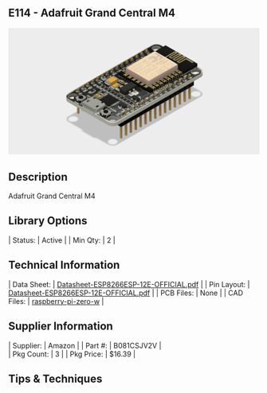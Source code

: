 ## E114 - Adafruit Grand Central M4

![image](CAD/E115%20-%20wifi-esp8266/ESP8266%20v7.png)

## Description    

Adafruit Grand Central M4

## Library Options

| Status: | Active |
| Min Qty: | 2 |

## Technical Information

| Data Sheet: | [Datasheet-ESP8266ESP-12E-OFFICIAL.pdf](https://www.etechnophiles.com/wp-content/uploads/2021/11/Datasheet-ESP8266ESP-12E-OFFICIAL.pdf) |
| Pin Layout: | [Datasheet-ESP8266ESP-12E-OFFICIAL.pdf](https://www.etechnophiles.com/wp-content/uploads/2021/11/Datasheet-ESP8266ESP-12E-OFFICIAL.pdf) |
| PCB Files: | None |
| CAD Files: | [raspberry-pi-zero-w](https://github.com/lciscon/IPL-Microlab/tree/main/Components/Elec/CAD/E115%20-%20wifi-esp8266) |

## Supplier Information

| Supplier: | Amazon |
| Part #: | B081CSJV2V |         
| Pkg Count: | 3 |
| Pkg Price: | $16.39 |

## Tips & Techniques


